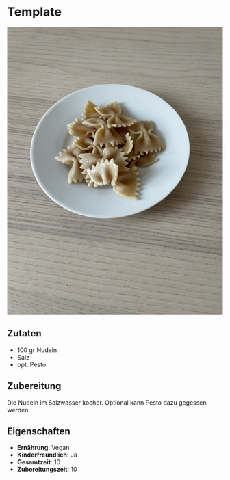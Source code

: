 # Template
![Tempalte](./Bilder/template.jpg)

## Zutaten
* 100 gr Nudeln
* Salz
* opt. Pesto

## Zubereitung
Die Nudeln im Salzwasser kocher. Optional kann Pesto dazu gegessen werden.

## Eigenschaften
* **Ernährung**: Vegan
* **Kinderfreundlich**: Ja
* **Gesamtzeit**: 10
* **Zubereitungszeit**: 10